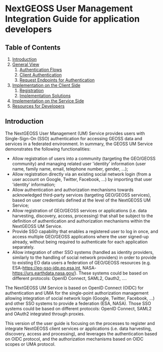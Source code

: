 # NextGEOSS User Management Integration Guide for application developers

## Table of Contents
1. [Introduction](#introduction)
2. [General View](https://github.com/hector-rodriguez/um-nextgeoss/blob/master/general_view.adoc)
    1. [Authentication Flows](https://github.com/hector-rodriguez/um-nextgeoss/blob/master/general_view.adoc#authentication-flows)
    2. [Client Authentication](https://github.com/hector-rodriguez/um-nextgeoss/blob/master/general_view.adoc#client-authentication)
    3. [Request Endpoints for Authentication](https://github.com/hector-rodriguez/um-nextgeoss/blob/master/general_view.adoc#request-endpoints-for-authentication)
3. [Implementation on the Client Side](https://github.com/hector-rodriguez/um-nextgeoss/blob/master/client_implementation.adoc)
    1. [Registration](https://github.com/hector-rodriguez/um-nextgeoss/blob/master/client_implementation.adoc#registration)
    2. [Implementation Solutions](https://github.com/hector-rodriguez/um-nextgeoss/blob/master/client_implementation.adoc#implementation-solutions-for-js-clients)
4. [Implementation on the Service Side](https://github.com/hector-rodriguez/um-nextgeoss/blob/master/service_implementation.adoc)
5. [Resources for Developers](https://github.com/hector-rodriguez/um-nextgeoss/blob/master/dev_resources.adoc)


## Introduction <a name="introduction"></a>

The NextGEOSS User Management (UM) Service provides users with Single-Sign-On (SSO) authentication for accessing GEOSS data and services in a federated environment. In summary, the GEOSS UM Service demonstrates the following functionalities:

* Allow registration of users into a community (targeting the GEO/GEOSS community) and managing related user 'identity' information (user name, family name, email, telephone number, gender, ...);
* Allow registration directly via an existing social network login (from a user account on Google, Twitter, Facebook, ...) by importing that user 'identity' information;
* Allow authentication and authorization mechanisms towards acknowledged third-party services (targeting GEO/GEOSS services), based on user credentials defined at the level of the NextGEOSS UM Service;
* Allow registration of GEO/GEOSS services or applications (i.e. data harvesting, discovery, access, processing) that shall be subject to the definition of authentication and authorization mechanisms within the NextGEOSS UM Service.
* Provide SSO capability that enables a registered user to log in once, and access multiple GEO/GEOSS applications where the user signed-up already, without being required to authenticate for each application separately.
* Allow integration of other SSO systems (handled as identity providers, similarly to the handling of social network providers) in order to provide to existing EO data users a federation of GEO/GEOSS resources (e.g. ESA-https://eo-sso-idp.eo.esa.int, NASA-https://urs.earthdata.nasa.gov/). These systems could be based on different protocols: OpenID Connect, SAML2, Oauth2, ....

The NextGEOSS UM Service is based on OpenID Connect (OIDC) for authentication and UMA for the single-point authorization management allowing integration of social network login (Google, Twitter, Facebook, ...) and other SSO systems to provide a federation (ESA, NASA). Those SSO systems could be based on different protocols: OpenID Connect, SAML2 and OAuth2 integrated through proxies.

This version of the user guide is focusing on the processes to register and integrate NextGEOSS client services or applications (i.e. data harvesting, discovery, access and processing), and leverages the authentication based on OIDC protocol, and the authorization mechanisms based on OIDC scopes or UMA protocol.
